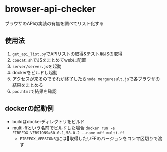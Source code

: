 # browser-api-checker
ブラウザのAPIの実装の有無を調べてリスト化する

## 使用法
1. `get_api_list.py`でAPIリストの取得&テスト用JSの取得
1. `concat.sh`でJSをまとめてwebに配置
1. `server/server.js`を起動
1. dockerをビルドし起動
1. アクセスが来るのでそれが終了したら`node mergeresult.js`で各ブラウザの結果をまとめる
1. `poc.html`で結果を確認

## dockerの起動例
- buildはdockerディレクトリをビルド
- multi-ffという名前でビルドした場合
```docker run -e FIREFOX_VERSIONS=60.0.1,58.0.2 --name mff multi-ff```
  - `FIREFOX_VERSIONS`には取得したいFFのバージョンをコンマ区切りで渡す